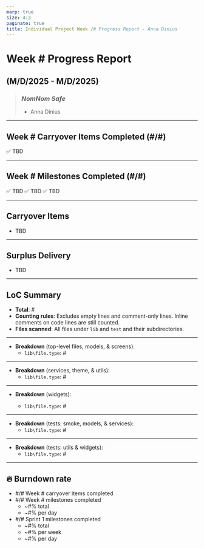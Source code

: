 ```yaml
---
marp: true
size: 4:3
paginate: true
title: Individual Project Week /# Progress Report - Anna Dinius
---
```


# Week # Progress Report

## (M/D/2025 - M/D/2025)

> ### _NomNom Safe_
>
> - Anna Dinius

---

## Week # Carryover Items Completed (#/#)

✅ TBD

---

## Week # Milestones Completed (#/#)

✅ TBD
✅ TBD
✅ TBD

---

## Carryover Items

- TBD

---

## Surplus Delivery

- TBD

---

## LoC Summary

- **Total**: #
- **Counting rules**: Excludes empty lines and comment-only lines. Inline comments on code lines are still counted.
- **Files scanned**: All files under `lib` and `test` and their subdirectories.

---

- **Breakdown** (top-level files, models, & screens):
  - `lib\file.type`: #

---

- **Breakdown** (services, theme, & utils):
  - `lib\file.type`: #

---

- **Breakdown** (widgets):

  - `lib\file.type`: #

---

- **Breakdown** (tests: smoke, models, & services):
  - `lib\file.type`: #

---

- **Breakdown** (tests: utils & widgets):
  - `lib\file.type`: #

---

## 🔥 Burndown rate

- #/# Week # carryover items completed
- #/# Week # milestones completed
  - ~#% total
  - ~#% per day
- #/# Sprint 1 milestones completed
  - ~#% total
  - ~#% per week
  - ~#% per day
